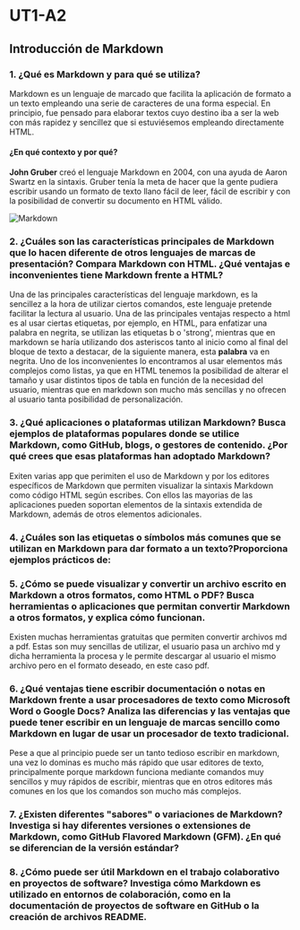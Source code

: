 # UT1-A2
## Introducción de Markdown
### 1. ¿Qué es Markdown y para qué se utiliza?

 Markdown es un lenguaje de marcado que facilita la aplicación de formato a un texto empleando una serie de caracteres de una forma especial. En principio, fue pensado para elaborar textos cuyo destino iba a ser la web con más rapidez y sencillez que si estuviésemos empleando directamente HTML. 

#### ¿En qué contexto y por qué?
**John Gruber** creó el lenguaje Markdown en 2004, con una ayuda de Aaron Swartz en la sintaxis. Gruber tenía la meta de hacer que la gente pudiera escribir usando un formato de texto llano fácil de leer, fácil de escribir y con la posibilidad de convertir su documento en HTML válido.

![Markdown](432547040-54ee20f92eacbf809b266dd97a77af4999b3234d4c1b72ace8313a0e22bfad8b-d_750x421.avif)


### 2. ¿Cuáles son las características principales de Markdown que lo hacen diferente de otros lenguajes de marcas de presentación? Compara Markdown con HTML. ¿Qué ventajas e inconvenientes tiene Markdown frente a HTML?

Una de las principales características del lenguaje markdown, es la sencillez a la hora de utilizar ciertos comandos, este lenguaje pretende facilitar la lectura al usuario. Una de las principales ventajas respecto a html es al usar ciertas etiquetas, por ejemplo, en HTML, para enfatizar una palabra en negrita, se utilizan las etiquetas b o 'strong', mientras que en markdown se haría utilizando dos asteriscos tanto al inicio como al final del bloque de texto a destacar, de la siguiente manera, esta **palabra** va en negrita. Uno de los inconvenientes lo encontramos al usar elementos más complejos como listas, ya que en HTML tenemos la posibilidad de alterar el tamaño y usar distintos tipos de tabla en función de la necesidad del usuario, mientras que en markdown son mucho más sencillas y no ofrecen al usuario tanta posibilidad de personalización. 


### 3. ¿Qué aplicaciones o plataformas utilizan Markdown? Busca ejemplos de plataformas populares donde se utilice Markdown, como GitHub, blogs, o gestores de contenido. ¿Por qué crees que esas plataformas han adoptado Markdown?

Exiten varias app que perimiten el uso de Markdown y por los editores específicos de Markdown que permiten visualizar la sintaxis Markdown como código HTML según escribes. Con ellos las mayorias de las aplicaciones pueden soportan elementos de la sintaxis extendida de Markdown, además de otros elementos adicionales.




### 4. ¿Cuáles son las etiquetas o símbolos más comunes que se utilizan en Markdown para dar formato a un texto?Proporciona ejemplos prácticos de: 



### 5. ¿Cómo se puede visualizar y convertir un archivo escrito en Markdown a otros formatos, como HTML o PDF? Busca herramientas o aplicaciones que permitan convertir Markdown a otros formatos, y explica cómo funcionan.

Existen muchas herramientas gratuitas que permiten convertir archivos md a pdf. Estas son muy sencillas de utilizar, el usuario pasa un archivo md y dicha herramienta la procesa y le permite descargar al usuario el mismo archivo pero en el formato deseado, en este caso pdf.


### 6. ¿Qué ventajas tiene escribir documentación o notas en Markdown frente a usar procesadores de texto como Microsoft Word o Google Docs? Analiza las diferencias y las ventajas que puede tener escribir en un lenguaje de marcas sencillo como Markdown en lugar de usar un procesador de texto tradicional.

Pese a que al principio puede ser un tanto tedioso escribir en markdown, una vez lo dominas es mucho más rápido que usar editores de texto, principalmente porque markdown funciona mediante comandos muy sencillos y muy rápidos de escribir, mientras que en otros editores más comunes en los que los comandos son mucho más complejos.


### 7. ¿Existen diferentes "sabores" o variaciones de Markdown? Investiga si hay diferentes versiones o extensiones de Markdown, como GitHub Flavored Markdown (GFM). ¿En qué se diferencian de la versión estándar?




### 8. ¿Cómo puede ser útil Markdown en el trabajo colaborativo en proyectos de software? Investiga  cómo Markdown es utilizado en entornos de colaboración, como en la documentación de proyectos de software en GitHub o la creación de archivos README.

